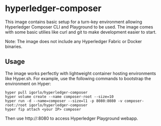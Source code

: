 # hyperledger-composer
This image contains basic setup for a turn-key environment allowing Hyperledger Composer CLI and Playground to be used.
The image comes with some basic utilies like curl and git to make development easier to start.

Note: The image does not include any Hyperledger Fabric or Docker binaries.

## Usage

The image works perfectly with lightweight container hosting environments like Hyper.sh.
For example, use the following commands to bootstrap the environment on Hyper:

~~~~
hyper pull igorlo/hyperledger-composer
hyper volume create --name composer-root --size=10
hyper run -d --name=composer --size=l1 -p 8080:8080 -v composer-root:/root igorlo/hyperledger-composer
hyper fip attach <your IP> composer
~~~~
   
Then use http://<your IP>:8080 to access Hyperledger Playground webapp.
